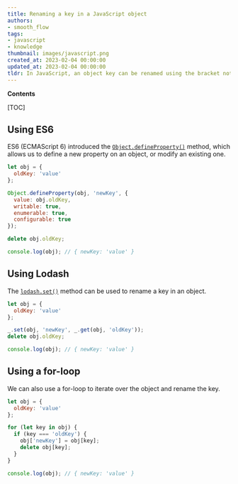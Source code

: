 ```yaml
---
title: Renaming a key in a JavaScript object
authors:
- smooth_flow
tags:
- javascript
- knowledge
thumbnail: images/javascript.png
created_at: 2023-02-04 00:00:00
updated_at: 2023-02-04 00:00:00
tldr: In JavaScript, an object key can be renamed using the bracket notation and the assignment operator.
---
```


**Contents**

[TOC]

## Using ES6
ES6 (ECMAScript 6) introduced the [`Object.defineProperty()`](https://developer.mozilla.org/en-US/docs/Web/JavaScript/Reference/Global_Objects/Object/defineProperty) method, which allows us to define a new property on an object, or modify an existing one.

```javascript
let obj = {
  oldKey: 'value'
};

Object.defineProperty(obj, 'newKey', {
  value: obj.oldKey,
  writable: true,
  enumerable: true,
  configurable: true
});

delete obj.oldKey;

console.log(obj); // { newKey: 'value' }
```

## Using Lodash
The [`lodash.set()`](https://lodash.com/docs/4.17.15#set) method can be used to rename a key in an object.

```javascript
let obj = {
  oldKey: 'value'
};

_.set(obj, 'newKey', _.get(obj, 'oldKey'));
delete obj.oldKey;

console.log(obj); // { newKey: 'value' }
```

## Using a for-loop
We can also use a for-loop to iterate over the object and rename the key.

```javascript
let obj = {
  oldKey: 'value'
};

for (let key in obj) {
  if (key === 'oldKey') {
    obj['newKey'] = obj[key];
    delete obj[key];
  }
}

console.log(obj); // { newKey: 'value' }
```
